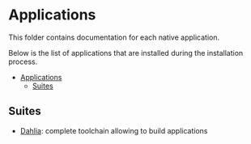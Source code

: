 # Applications
This folder contains documentation for each native application.

Below is the list of applications that are installed during
the installation process.

- [Applications](#applications)
  - [Suites](#suites)


## Suites
- [Dahlia](./dahlia.md): complete toolchain allowing to build applications